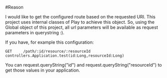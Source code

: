 #Reason

I would like to get the configured route based on the requested URI. This project uses 
internal classes of Play to achieve this object. So, using the Global object of
this project, all url parameters will be available as request parameters in
querystring :).

If you have, for example this configuration: 

```
GET		/path/:id/resource/:resourceId controllers.Application.test(id:Long,resourceId:Long)
```
You can request.queryString("id") and request.queryString("resourceId") to get those
values in your application.